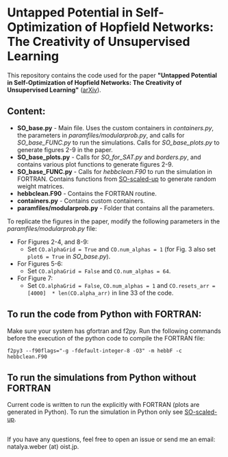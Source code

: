 # Untapped Potential in Self-Optimization of Hopfield Networks: The Creativity of Unsupervised Learning
This repository contains the code used for the paper <b>"Untapped Potential in Self-Optimization of Hopfield Networks: The Creativity of Unsupervised Learning"</b> ([arXiv](https://arxiv.org/abs/2501.04007)). 

## Content:

* **SO_base.py** - Main file. Uses the custom containers in *containers.py*, the parameters in *paramfiles/modularprob.py*, and calls for *SO_base_FUNC.py* to run the simulations. Calls for *SO_base_plots.py* to generate figures 2-9 in the paper. 
* **SO_base_plots.py** - Calls for *SO_for_SAT.py* and *borders.py*, and contains various plot functions to generate figures 2-9.
* **SO_base_FUNC.py** - Calls for *hebbclean.F90* to run the simulation in FORTRAN. Contains functions from [SO-scaled-up](https://github.com/nata-web/SO-scaled-up/tree/main) to generate random weight matrices.
* **hebbclean.F90** - Contains the FORTRAN routine.
* **containers.py** - Contains custom containers.
* **paramfiles/modularprob.py**  - Folder that contains all the parameters.

To replicate the figures in the paper, modify the following parameters in the *paramfiles/modularprob.py* file:
* For Figures 2-4, and 8-9:
  * Set ```CO.alphaGrid = True``` and  ```CO.num_alphas = 1``` (for Fig. 3 also set ```plot6 = True``` in *SO_base.py*).
* For Figures 5-6:
  * Set ```CO.alphaGrid = False``` and  ```CO.num_alphas = 64```.
* For Figure 7:
  * Set ```CO.alphaGrid = False```,  ```CO.num_alphas = 1``` and ```CO.resets_arr = [4000]  * len(CO.alpha_arr)``` in line 33 of the code.

## To run the code from Python with FORTRAN:
Make sure your system has gfortran and f2py. Run the following commands before the execution of the python code to compile the FORTRAN file:

`f2py3 --f90flags="-g -fdefault-integer-8 -O3" -m hebbF -c hebbclean.F90`

## To run the simulations from Python without FORTRAN
Current code is written to run the explicitly with FORTRAN (plots are generated in Python). To run the simulation in Python only see [SO-scaled-up](https://github.com/nata-web/SO-scaled-up/tree/main).

## 

If you have any questions, feel free to open an issue or send me an email: natalya.weber (at) oist.jp.
